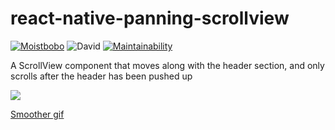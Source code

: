 # react-native-panning-scrollview
[![Moistbobo](https://circleci.com/gh/Moistbobo/react-native-panning-scrollview.svg?style=shield)](https://github.com/Moistbobo/react-native-panning-scrollview)
![David](https://status.david-dm.org/gh/moistbobo/react-native-panning-scrollview.svg)
[![Maintainability](https://api.codeclimate.com/v1/badges/0b7d9f0954f5814711b4/maintainability)](https://codeclimate.com/github/Moistbobo/react-native-panning-scrollview/maintainability)

A ScrollView component that moves along with the header section, and only scrolls after the header has been pushed up

![](https://i.imgur.com/RejLzBD.gif)

[Smoother gif](https://imgur.com/diogMs3)

